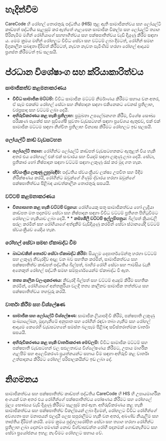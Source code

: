 # හැදින්වීම
CareCode හි රෝහල් තොරතුරු පද්ධතිය (HIS) තුළ ඇති සාමාජිකත්වය සහ ලෝයල්ටි කාඩ්පත් පද්ධතිය සැලසුම් කර ඇත්තේ ගැලපෙන සාමාජික විකල්ප සහ ලෝයල්ටි ත්‍යාග පිරිනැමීම මගින් රෝගියාගේ සහභාගීත්වය සහ පක්ෂපාතිත්වය වැඩි දියුණු කිරීම සඳහා ය. මෙම ක්‍රමය මඟින් රෝහලට විවිධ සේවා සහ වට්ටම් ලබා දීමටත්, රෝගීන් සමඟ දිගුකාලීන සබඳතා දිරිමත් කිරීමටත්, නැවත නැවත පැමිණීම් හරහා රෝහල් ආදායම ප්‍රශස්ත කිරීමටත් ඉඩ සලසයි.

# ප්රධාන විශේෂාංග සහ ක්රියාකාරිත්වය
### සාමාජිකත්ව කළමනාකරණය
* **විවිධ සාමාජික මට්ටම්:** විවිධ සාමාජික මට්ටම් නිර්මාණය කිරීමට සහාය වන අතර, ඒ සෑම එකක්ම රෝහල් සේවා සහ නිෂ්පාදන සඳහා එකිනෙකට වෙනස් ප්‍රතිලාභ, වරප්‍රසාද සහ වට්ටම් ලබා දෙයි.
* **අභිරුචිකරණය කළ හැකි ප්‍රතිලාභ:** ප්‍රමුඛතා උපලේඛනගත කිරීම, විශේෂ සෞඛ්‍ය පරීක්‍ෂණ පැකේජ සහ සුවිශේෂී සුවතා වැඩසටහන් සඳහා ප්‍රවේශය ඇතුළුව, එක් එක් සාමාජික මට්ටම සඳහා නිශ්චිත ප්‍රතිලාභ වින්‍යාස කිරීමට රෝහලට ඉඩ සලසයි.

### ලෝයල්ටි කාඩ් වැඩසටහන
* **ලෝයල්ටි ත්‍යාග:** රෝගීන්ට ලෝයල්ටි කාඩ්පත් වැඩසටහනකට ඇතුළත් විය හැකි අතර එය රෝහලේ එක් එක් සංචාරය සහ වියදම් සඳහා ලකුණු ලබා දෙයි. සේවා, ප්‍රතිකාර හෝ නිෂ්පාදන සඳහා වට්ටම් සඳහා ලකුණු රැස් කර මුදා ගත හැක.

* **ස්වයංක්‍රීය ලකුණු ලුහුබැඳීම:** පද්ධතිය ස්වයංක්‍රීයව ලක්ෂ්‍ය උපචිත සහ මිදීම නිරීක්ෂණය කරයි, රෝගීන්ට ඔවුන්ගේ ගිණුම් ද්වාරය හරහා ඔවුන්ගේ පක්ෂපාතිත්වය පිළිබඳ යාවත්කාලීන තොරතුරු සපයයි.

### වට්ටම් කළමනාකරණය

* **වින්‍යාසගත කළ හැකි වට්ටම් ව්‍යුහය:** රෝගියෙකු සතු සාමාජිකත්වය හෝ ලැදියා කාඩ්පත මත පදනම්ව සේවා සහ නිෂ්පාදන සඳහා විවිධ වට්ටම් ප්‍රතිශත පිහිටුවීමට රෝහලට හැකියාව ලබා දෙයි. * * **නම්‍යශීලී වට්ටම් ඉල්ලුම්පත්‍රය:** බිල්පත් ක්‍රියාවලි සරල කරමින් සහ රෝගියාගේ අත්දැකීම් වැඩිදියුණු කරමින් සේවා ස්ථානයේදී වට්ටම් ස්වයංක්‍රීයව යෙදිය හැක.

### රෝහල් සේවා සමඟ ඒකාබද්ධ වීම
* **බාධාවකින් තොරව සේවා ඒකාබද්ධ කිරීම:** සියලුම දෙපාර්තමේන්තු හරහා වට්ටම් සහ ලකුණු නිවැරදිව අදාළ වන බව සහතික කරමින්, සාමාජිකත්වය සහ පක්ෂපාතිත්ව කාඩ්පත් පද්ධතිය බිල්පත්, බාහිර රෝගී සේවා සහ ෆාමසිය වැනි අනෙකුත් රෝහල් පද්ධති සමඟ සම්පුර්ණයෙන්ම ඒකාබද්ධ වී ඇත.

* **තත්‍ය කාලීන වලංගුකරණය:** නිවැරදි බිල්පත් සහ වට්ටම් අයදුම් කිරීම සහතික කරමින්, රෝගියාගේ අන්තර්ක්‍රියා වලදී තත්‍ය කාලීනව සාමාජික තත්ත්වය සහ පක්ෂපාතිත්වය තහවුරු කරයි.

### වාර්තා කිරීම සහ විශ්ලේෂණ
* **සාමාජික සහ ලෝයල්ටි විශ්ලේෂණ:** සාමාජික ලියාපදිංචි කිරීම්, පක්ෂපාති ලකුණු සංඛ්‍යාලේඛන, මුදාගැනීමේ අනුපාත සහ රෝගීන් රඳවා තබා ගැනීම සහ රෝහල් ආදායම කෙරෙහි වැඩසටහනේ සමස්ත බලපෑම පිළිබඳ සවිස්තරාත්මක වාර්තා සපයයි.

* **අභිරුචිකරණය කළ හැකි වාර්තාකරණ මෙවලම්:** විවිධ සාමාජික මට්ටම් සහ පක්ෂපාතී වැඩසටහන් වල සඵලතාවය විශ්ලේෂණය කිරීමට, උපාය මාර්ගික ගැලපීම් සහ අලෙවිකරණ ප්‍රයත්නයන්ට සහාය වීම සඳහා අභිරුචි කළ වාර්තා උත්පාදනය කිරීමට රෝහල් පරිපාලකයින්ට ඉඩ ලබා දේ.

# නිගමනය
සාමාජිකත්වය සහ පක්ෂපාතිත්ව කාඩ්පත් පද්ධතිය CareCode හි HIS හි උපායමාර්ගික අංගයක් වන අතර එය රෝගීන්ගේ පක්ෂපාතිත්වය පෝෂණය කිරීමට සහ රෝහලේ මූල්‍ය සෞඛ්‍යය වැඩි දියුණු කිරීමට සැලසුම් කර ඇත. අභිරුචිකරණය කළ හැකි සාමාජිකත්වය සහ පක්ෂපාතිත්ව විකල්පයන් ලබා දීමෙන්, රෝහලට විවිධ රෝගීන්ගේ අවශ්‍යතා සහ මනාපයන් ඵලදායී ලෙස සපුරාලීමට හැකි වන අතර, අඛණ්ඩ නියැලීම සහ තෘප්තිය දිරිමත් කරයි. මෙම ක්‍රමය පුද්ගලාරෝපිත සේවා සහ ත්‍යාග හරහා රෝගීන්ට ප්‍රතිලාභ ලබා දෙනවා පමණක් නොව විශ්වාසවන්ත රෝගී පදනමක් ගොඩනැගීමට සහ සේවා ප්‍රයෝජනය ඉහළ නැංවීමට රෝහලට සහාය වේ.
